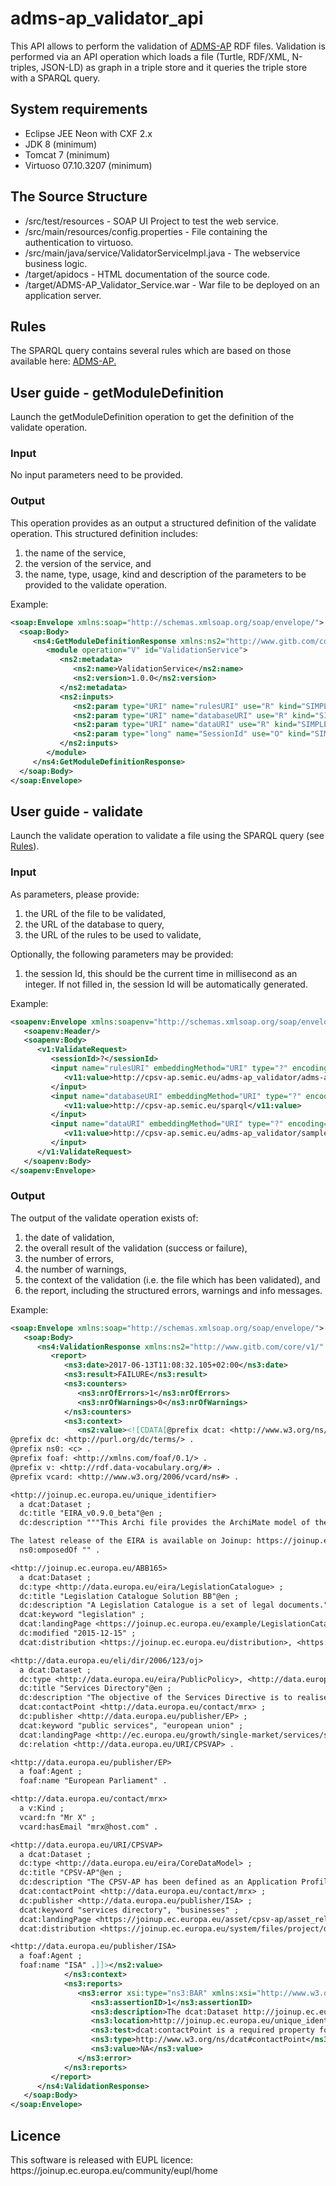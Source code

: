 # adms-ap_validator_api

This API allows to perform the validation of <a href="https://joinup.ec.europa.eu/asset/dcat_application_profile/description">ADMS-AP</a> RDF files.
Validation is performed via an API operation which loads a file (Turtle, RDF/XML, N-triples, JSON-LD) as graph in a triple store and it queries the triple store with a SPARQL query.

<h2>System requirements</h2>

* Eclipse JEE Neon with CXF 2.x 
* JDK 8 (minimum)
* Tomcat 7 (minimum)
* Virtuoso 07.10.3207 (minimum)

<h2>The Source Structure</h2>

* /src/test/resources - SOAP UI Project to test the web service.
* /src/main/resources/config.properties - File containing the authentication to virtuoso.
* /src/main/java/service/ValidatorServiceImpl.java - The webservice business logic.
* /target/apidocs - HTML documentation of the source code.
* /target/ADMS-AP_Validator_Service.war - War file to be deployed on an application server.

<h2>Rules</h2>

The SPARQL query contains several rules which are based on those available here:
<a href="https://joinup.ec.europa.eu/asset/adms/home">ADMS-AP.</a>

<h2>User guide - getModuleDefinition</h2>

Launch the getModuleDefinition operation to get the definition of the validate operation.

<h3>Input</h3>

No input parameters need to be provided.

<h3>Output</h3>

This operation provides as an output a structured definition of the validate operation.
This structured definition includes:
 <ol>
  <li>the name of the service,</li>
  <li>the version of the service, and</li>
  <li>the name, type, usage, kind and description of the parameters to be provided to the validate operation.</li>
 </ol>
 
 Example:
 
 ```xml
<soap:Envelope xmlns:soap="http://schemas.xmlsoap.org/soap/envelope/">
   <soap:Body>
      <ns4:GetModuleDefinitionResponse xmlns:ns2="http://www.gitb.com/core/v1/" xmlns:ns3="http://www.gitb.com/tr/v1/" xmlns:ns4="http://www.gitb.com/vs/v1/">
         <module operation="V" id="ValidationService">
            <ns2:metadata>
               <ns2:name>ValidationService</ns2:name>
               <ns2:version>1.0.0</ns2:version>
            </ns2:metadata>
            <ns2:inputs>
               <ns2:param type="URI" name="rulesURI" use="R" kind="SIMPLE" desc="The url to the rules to be used to validate."/>
               <ns2:param type="URI" name="databaseURI" use="R" kind="SIMPLE" desc="The url to the database which to query."/>
               <ns2:param type="URI" name="dataURI" use="R" kind="SIMPLE" desc="The url to the data to upload and validate. This parameter is mandatory."/>
               <ns2:param type="long" name="SessionId" use="O" kind="SIMPLE" desc="The session ID."/>
            </ns2:inputs>
         </module>
      </ns4:GetModuleDefinitionResponse>
   </soap:Body>
</soap:Envelope>
 ```
  
<h2>User guide - validate</h2>

Launch the validate operation to validate a file using the SPARQL query (see [Rules](.#Rules)).

<h3>Input</h3>

As parameters, please provide:
    <ol>
    <li>the URL of the file to be validated,</li>
    <li>the URL of the database to query,</li>
    <li>the URL of the rules to be used to validate,</li>
    </ol>
    
Optionally, the following parameters may be provided:
    <ol>
    <li>the session Id, this should be the current time in millisecond as an integer. If not filled in, the session Id will be automatically generated. </li>
    </ol>

Example:

```xml
<soapenv:Envelope xmlns:soapenv="http://schemas.xmlsoap.org/soap/envelope/" xmlns:v1="http://www.gitb.com/vs/v1/" xmlns:v11="http://www.gitb.com/core/v1/">
   <soapenv:Header/>
   <soapenv:Body>
      <v1:ValidateRequest>
         <sessionId>?</sessionId>
         <input name="rulesURI" embeddingMethod="URI" type="?" encoding="?">
            <v11:value>http://cpsv-ap.semic.eu/adms-ap_validator/adms-ap.txt</v11:value>
         </input>
         <input name="databaseURI" embeddingMethod="URI" type="?" encoding="?">
            <v11:value>http://cpsv-ap.semic.eu/sparql</v11:value>
         </input>
         <input name="dataURI" embeddingMethod="URI" type="?" encoding="?">
            <v11:value>http://cpsv-ap.semic.eu/adms-ap_validator/samples/sample-turtle2.ttl</v11:value>
         </input>
      </v1:ValidateRequest>
   </soapenv:Body>
</soapenv:Envelope>
```

<h3>Output</h3>

The output of the validate operation exists of:
   <ol>
   <li>the date of validation,</li>
   <li>the overall result of the validation (success or failure),</li>
   <li>the number of errors,</li>
   <li>the number of warnings,</li>
   <li>the context of the validation (i.e. the file which has been validated), and</li>
   <li>the report, including the structured errors, warnings and info messages.</li>
   </ol>

Example:

```xml
<soap:Envelope xmlns:soap="http://schemas.xmlsoap.org/soap/envelope/">
   <soap:Body>
      <ns4:ValidationResponse xmlns:ns2="http://www.gitb.com/core/v1/" xmlns:ns3="http://www.gitb.com/tr/v1/" xmlns:ns4="http://www.gitb.com/vs/v1/">
         <report>
            <ns3:date>2017-06-13T11:08:32.105+02:00</ns3:date>
            <ns3:result>FAILURE</ns3:result>
            <ns3:counters>
               <ns3:nrOfErrors>1</ns3:nrOfErrors>
               <ns3:nrOfWarnings>0</ns3:nrOfWarnings>
            </ns3:counters>
            <ns3:context>
               <ns2:value><![CDATA[@prefix dcat: <http://www.w3.org/ns/dcat#> .
@prefix dc: <http://purl.org/dc/terms/> .
@prefix ns0: <c> .
@prefix foaf: <http://xmlns.com/foaf/0.1/> .
@prefix v: <http://rdf.data-vocabulary.org/#> .
@prefix vcard: <http://www.w3.org/2006/vcard/ns#> .

<http://joinup.ec.europa.eu/unique_identifier>
  a dcat:Dataset ;
  dc:title "EIRA_v0.9.0_beta"@en ;
  dc:description """This Archi file provides the ArchiMate model of the European Interoperability Reference Architecture (EIRA). The EIRA has been developed in the context of Action 2.1 of the Interoperability Solutions for European Public Administrations (ISA) Programme. The EIRA is a reference architecture focused on the interoperability of digital public services. It is composed of the most important architecture building blocks needed to promote cross-border and cross-sector interactions between public administrations. It is based on the Service Oriented Architecture style and uses ArchiMate as a modelling notation. The EIRA implements the European Interoperability Framework (EIF) . 

The latest release of the EIRA is available on Joinup: https://joinup.ec.europa.eu/asset/eia/description"""@en ;
  ns0:omposedOf "" .

<http://joinup.ec.europa.eu/ABB165>
  a dcat:Dataset ;
  dc:type <http://data.europa.eu/eira/LegislationCatalogue> ;
  dc:title "Legislation Catalogue Solution BB"@en ;
  dc:description "A Legislation Catalogue is a set of legal documents."@en ;
  dcat:keyword "legislation" ;
  dcat:landingPage <https://joinup.ec.europa.eu/example/LegislationCatalogue> ;
  dc:modified "2015-12-15" ;
  dcat:distribution <https://joinup.ec.europa.eu/distribution>, <https://joinup.ec.europa.eu/distribution2> .

<http://data.europa.eu/eli/dir/2006/123/oj>
  a dcat:Dataset ;
  dc:type <http://data.europa.eu/eira/PublicPolicy>, <http://data.europa.eu/eira/BindingInstrument> ;
  dc:title "Services Directory"@en ;
  dc:description "The objective of the Services Directive is to realise the full potential of services markets in Europe by removing legal and administrative barriers to trade. The simplification measures introduced by the Directive have increased transparency and made it easier for businesses and consumers to provide or use services in the Single Market. The Directive was adopted in 2006 and implemented by all EU countries in 2009. The European Commission is now working with EU countries to further improve the Single Market for services."@en ;
  dcat:contactPoint <http://data.europa.eu/contact/mrx> ;
  dc:publisher <http://data.europa.eu/publisher/EP> ;
  dcat:keyword "public services", "european union" ;
  dcat:landingPage <http://ec.europa.eu/growth/single-market/services/services-directive/index_en.htm> ;
  dc:relation <http://data.europa.eu/URI/CPSVAP> .

<http://data.europa.eu/publisher/EP>
  a foaf:Agent ;
  foaf:name "European Parliament" .

<http://data.europa.eu/contact/mrx>
  a v:Kind ;
  vcard:fn "Mr X" ;
  vcard:hasEmail "mrx@host.com" .

<http://data.europa.eu/URI/CPSVAP>
  a dcat:Dataset ;
  dc:type <http://data.europa.eu/eira/CoreDataModel> ;
  dc:title "CPSV-AP"@en ;
  dc:description "The CPSV-AP has been defined as an Application Profile of the ISA² Core Public Service Vocabulary (CPSV). An Application Profile is a specification that re-uses terms from one or more base standards, adding more specificity by identifying mandatory, recommended and optional elements to be used for a particular application, as well as recommendations for controlled vocabularies to be used."@en ;
  dcat:contactPoint <http://data.europa.eu/contact/mrx> ;
  dc:publisher <http://data.europa.eu/publisher/ISA> ;
  dcat:keyword "services directory", "businesses" ;
  dcat:landingPage <https://joinup.ec.europa.eu/asset/cpsv-ap/asset_release/core-public-service-vocabulary-application-profile-v100> ;
  dcat:distribution <https://joinup.ec.europa.eu/system/files/project/d02.02_-_definition_and_development_of_a_data_model_for_description_of_the_services_related_to_kbe-v1.05.docx> .

<http://data.europa.eu/publisher/ISA>
  a foaf:Agent ;
  foaf:name "ISA" .]]></ns2:value>
            </ns3:context>
            <ns3:reports>
               <ns3:error xsi:type="ns3:BAR" xmlns:xsi="http://www.w3.org/2001/XMLSchema-instance">
                  <ns3:assertionID>1</ns3:assertionID>
                  <ns3:description>The dcat:Dataset http://joinup.ec.europa.eu/unique_identifier does not have a dcat:contactPoint property.</ns3:description>
                  <ns3:location>http://joinup.ec.europa.eu/unique_identifier</ns3:location>
                  <ns3:test>dcat:contactPoint is a required property for dcat:Dataset.</ns3:test>
                  <ns3:type>http://www.w3.org/ns/dcat#contactPoint</ns3:type>
                  <ns3:value>NA</ns3:value>
               </ns3:error>
            </ns3:reports>
         </report>
      </ns4:ValidationResponse>
   </soap:Body>
</soap:Envelope>
```

<h2>Licence</h2>
This software is released with EUPL licence: https://joinup.ec.europa.eu/community/eupl/home
